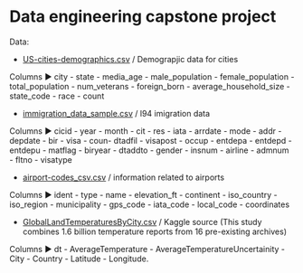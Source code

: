 # Data engineering capstone project

Data:

* <a href= "https://public.opendatasoft.com/explore/dataset/us-cities-demographics/export/">US-cities-demographics.csv</a> / Demograpjic data for cities

Columns ► city - state - media_age - male_population - female_population - total_population - num_veterans - foreign_born - average_household_size - state_code - race - count

* <a href= "https://www.trade.gov/national-travel-and-tourism-office">immigration_data_sample.csv</a> / l94 imigration data

Columns ► cicid - year - month - cit - res - iata - arrdate - mode - addr - depdate - bir - visa - coun- dtadfil - visapost - occup - entdepa - entdepd - entdepu - matflag - biryear - dtaddto - gender - insnum - airline - admnum - fltno - visatype

* <a href= "https://datahub.io/core/airport-codes#data">airport-codes_csv.csv</a> / information related to airports

Columns ► ident - type - name - elevation_ft - continent - iso_country - iso_region - municipality - gps_code - iata_code - local_code - coordinates

* <a href= "https://www.kaggle.com/berkeleyearth/climate-change-earth-surface-temperature-data">GlobalLandTemperaturesByCity.csv</a> / Kaggle source (This study combines 1.6 billion temperature reports from 16 pre-existing archives)

Columns ► dt - AverageTemperature - AverageTemperatureUncertainity - City - Country - Latitude - Longitude.

